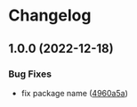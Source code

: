 # Changelog

## 1.0.0 (2022-12-18)


### Bug Fixes

* fix package name ([4960a5a](https://github.com/MoLow/rporting/commit/4960a5aa536a5ab82486327dfaf027ddaeeea443))
